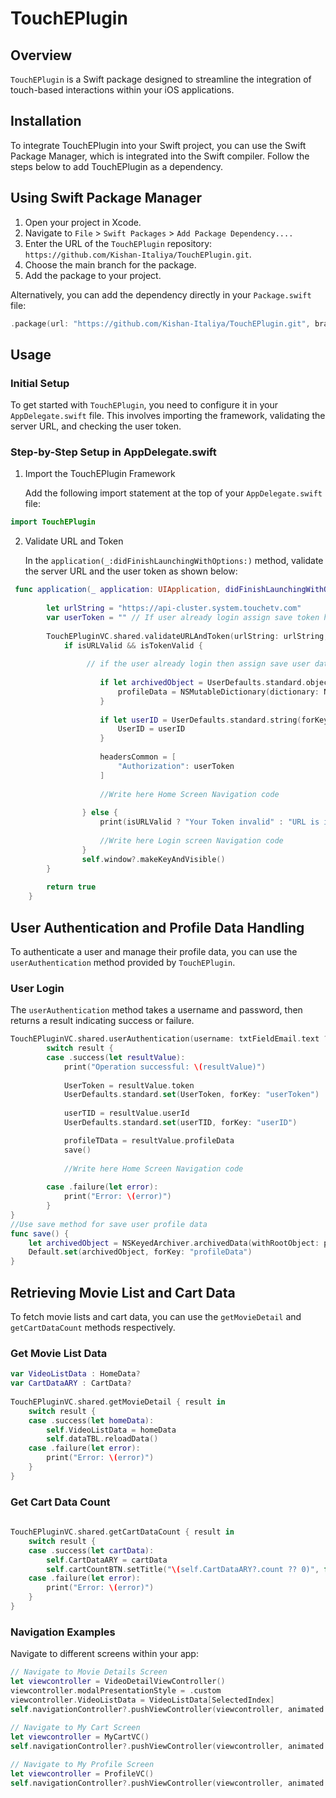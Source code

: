 # TouchEPlugin

## Overview

`TouchEPlugin` is a Swift package designed to streamline the integration of touch-based interactions within your iOS applications. 

## Installation

To integrate TouchEPlugin into your Swift project, you can use the Swift Package Manager, which is integrated into the Swift compiler. Follow the steps below to add TouchEPlugin as a dependency.

## Using Swift Package Manager

1. Open your project in Xcode.
2. Navigate to `File` > `Swift Packages` > `Add Package Dependency....`
3. Enter the URL of the `TouchEPlugin` repository: `https://github.com/Kishan-Italiya/TouchEPlugin.git`.
4. Choose the main branch for the package.
5. Add the package to your project.

Alternatively, you can add the dependency directly in your `Package.swift` file:

```swift
.package(url: "https://github.com/Kishan-Italiya/TouchEPlugin.git", branch: "main"),
```

## Usage

### Initial Setup

To get started with `TouchEPlugin`, you need to configure it in your `AppDelegate.swift` file. This involves importing the framework, validating the server URL, and checking the user token.

### Step-by-Step Setup in AppDelegate.swift

1. Import the TouchEPlugin Framework

   Add the following import statement at the top of your `AppDelegate.swift` file:

```swift
import TouchEPlugin
```
2. Validate URL and Token

   In the `application(_:didFinishLaunchingWithOptions:)` method, validate the server URL and the user token as shown below:
 
```swift
 func application(_ application: UIApplication, didFinishLaunchingWithOptions launchOptions: [UIApplication.LaunchOptionsKey: Any]?) -> Bool {
        
        let urlString = "https://api-cluster.system.touchetv.com"
        var userToken = "" // If user already login assign save token here.
        
        TouchEPluginVC.shared.validateURLAndToken(urlString: urlString, token: userToken) { isURLValid, isTokenValid in
            if isURLValid && isTokenValid {
            
                 // if the user already login then assign save user data to package data profileData,UserID, headersCommon like below example 
            
                    if let archivedObject = UserDefaults.standard.object(forKey:"profileData") as? Data {
                        profileData = NSMutableDictionary(dictionary: NSKeyedUnarchiver.unarchiveObject(with: archivedObject) as! NSMutableDictionary)
                    }
                    
                    if let userID = UserDefaults.standard.string(forKey: "userID") {
                        UserID = userID
                    }
                    
                    headersCommon = [
                        "Authorization": userToken
                    ]
                    
                    //Write here Home Screen Navigation code
                    
                } else {
                    print(isURLValid ? "Your Token invalid" : "URL is invalid")
                    
                    //Write here Login screen Navigation code
                }
                self.window?.makeKeyAndVisible()
        }
        
        return true
    }
```

## User Authentication and Profile Data Handling
 
To authenticate a user and manage their profile data, you can use the `userAuthentication` method provided by `TouchEPlugin`.

### User Login

The `userAuthentication` method takes a username and password, then returns a result indicating success or failure.

```swift
TouchEPluginVC.shared.userAuthentication(username: txtFieldEmail.text ?? "", password: txtFieldPassword.text ?? "") { result in
        switch result {
        case .success(let resultValue):
            print("Operation successful: \(resultValue)")
                
            UserToken = resultValue.token
            UserDefaults.standard.set(UserToken, forKey: "userToken")
            
            userTID = resultValue.userId
            UserDefaults.standard.set(userTID, forKey: "userID")

            profileTData = resultValue.profileData
            save()
                
            //Write here Home Screen Navigation code
                
        case .failure(let error):
            print("Error: \(error)")
        }
}
//Use save method for save user profile data
func save() {
    let archivedObject = NSKeyedArchiver.archivedData(withRootObject: profileTData)
    Default.set(archivedObject, forKey: "profileData")
}
```
## Retrieving Movie List and Cart Data

To fetch movie lists and cart data, you can use the `getMovieDetail` and `getCartDataCount` methods respectively.

### Get Movie List Data

```swift
var VideoListData : HomeData?
var CartDataARY : CartData?
    
TouchEPluginVC.shared.getMovieDetail { result in
    switch result {
    case .success(let homeData):
        self.VideoListData = homeData
        self.dataTBL.reloadData()
    case .failure(let error):
        print("Error: \(error)")
    }
}
```
### Get Cart Data Count

```swift    
      
TouchEPluginVC.shared.getCartDataCount { result in
    switch result {
    case .success(let cartData):
        self.CartDataARY = cartData
        self.cartCountBTN.setTitle("\(self.CartDataARY?.count ?? 0)", for: .normal)
    case .failure(let error):
        print("Error: \(error)")
    }
}        
```
### Navigation Examples
Navigate to different screens within your app:

```swift 
// Navigate to Movie Details Screen
let viewcontroller = VideoDetailViewController()
viewcontroller.modalPresentationStyle = .custom
viewcontroller.VideoListData = VideoListData[SelectedIndex]
self.navigationController?.pushViewController(viewcontroller, animated: true)
 
// Navigate to My Cart Screen
let viewcontroller = MyCartVC()
self.navigationController?.pushViewController(viewcontroller, animated: true)

// Navigate to My Profile Screen
let viewcontroller = ProfileVC()
self.navigationController?.pushViewController(viewcontroller, animated: true)
```
